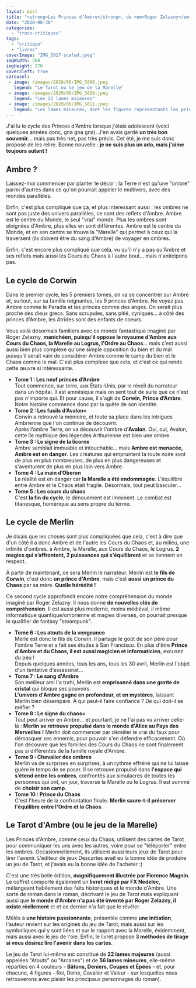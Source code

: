 ```yaml
---
layout: post
title: "<strong>Les Princes d’Ambre</strong>, de <em>Roger Zelazny</em>"
date: "2020-08-30"
categories: 
  - "trucs-critiques"
tags: 
  - "critique"
  - "livres"
coverImage: "IMG_5817-scaled.jpeg"
imgWidth: 360
imgHeight: 270
cover2left: true
carousel: 
 - image: /images/2020/08/IMG_5806.jpeg
   legend: "Le Tarot ou le jeu de la Marelle"
 - image: /images/2020/08/IMG_5809.jpeg
   legend: "Les 22 lames majeures"
 - image: /images/2020/08/IMG_5811.jpeg
   legend: "Les lames mineures, dont les figures représentants les princes"
---
```


J'ai lu le cycle des Princes d'Ambre lorsque j'étais adolescent (voici quelques années donc, gna gna gna). J'en avais gardé **un très bon souvenir**... mais pas très net, pas très précis. Cet été, je me suis donc proposé de les relire. Bonne nouvelle : **je ne suis plus un ado, mais j'aime toujours autant !**

## Ambre ?

Laissez-moi commencer par planter le décor : la Terre n'est qu'une "ombre" parmi d'autres dans ce qu'on pourrait appeler le multivers, avec des mondes parallèles.

Enfin, c'est plus compliqué que ça, et plus interessant aussi : les ombres ne sont pas juste des univers parallèles, ce sont des reflets d'Ambre. Ambre est le centre du Monde, le seul "vrai" monde. Plus les ombres sont eloignées d'Ambre, plus elles en sont différentes. Ambre est le centre du Monde, et en son centre se trouve la "Marelle" qui permet à ceux qui la traversent (ils doivent être du sang d'Ambre) de voyager en ombres.

Enfin, c'est encore plus compliqué que cela, vu qu'il n'y a pas qu'Ambre et ses reflets mais aussi les Cours du Chaos à l'autre bout... mais n'anticipons pas.

## Le cycle de Corwin

Dans le premier cycle, les 5 premiers tomes, on va se concentrer sur Ambre et, surtout, sur sa famille reignantes, les 9 princes d'Ambre. Ne voyez pas Ambre comme le Paradis et les princes comme des anges. On serait plus proche des dieux grecs. Sans scrupules, sans pitié, cyniques... à côté des princes d'Ambre, les Atrides sont des enfants de coeurs.

Vous voilà désormais familiers avec ce monde fantastique imaginé par Roger Zelazny, **manichéen, puisqu'il oppose le royaume d'Ambre aux Cours du Chaos, la Marelle au Logrus, l'Ordre au Chaos**... mais c'est aussi aussi bien plus complexe qu'une simple opposition du bien et du mal puisqu'il serait vain de considérer Ambre comme le camp du bien et le Chaos comme le mal. C'est plus complexe que cela, et c'est ce qui rends cette œuvre si intéressante.

- **Tome 1 : Les neuf princes d’Ambre**<br />Tout commence, sur terre, aux États-Unis, par le réveil du narrateur dans un hôpital. Il est amnésique mais on sent tout de suite que ce n'est pas n'importe qui. Et pour cause, il s'agit de <strong>Corwin, Prince d’Ambre</strong>. Notre histoire commence donc par la quête de son identité.
- **Tome 2 : Les fusils d’Avalon<**<br />Corwin a retrouvé la mémoire, et toute sa place dans les intrigues Ambrienne que l'on continue de découvrir.<br />Après l’ombre Terre, on va découvrir l'ombre d’<strong>Avalon</strong>. Oui, oui, Avalon, cette île mythique des légendes Arthurienne est bien une ombre.
- **Tome 3 : Le signe de la licorne**<br />Ambre semblait immuable et intouchable... mais <strong>Ambre est menacée, Ambre est en danger</strong>. Les créatures qui empruntent la route noire sont de plus en plus nombreuses, de plus en plus dangereuses et s'aventurent de plus en plus loin vers Ambre.
- **Tome 4 : La main d’Oberon**<br />La réalité est en danger car <strong>la Marelle a été endommagée</strong>. L'équilibre entre Ambre et le Chaos était fragile. Désormais, tout peut basculer...
- **Tome 5 : Les cours du chaos**<br />C'est <strong>la fin du cycle</strong>, le dénouement est imminent. Le combat est titanesque, homérique au sens propre du terme.

## Le cycle de Merlin

Je disais que les choses sont plus compliquées que cela, c'est à dire que d'un côté il a donc Ambre et de l'autre les Cours du Chaos et, au milieu, une infinité d'ombres. à Ambre, la Marelle, aux Cours du Chaos, le Logrus. **2 magies qui s’affrontent, 2 puissances qui s'équilibrent** et se tiennent en respect.

À partir de maintenant, ce sera Merlin le narrateur. Merlin est **le fils de Corwin**, c'est donc **un prince d'Ambre**, mais c'est **aussi un prince du Chaos** par sa mère. **Quelle hérédité !**

Ce second cycle approfondit encore notre compréhension du monde imaginé par Roger Zelazny. Il nous donne **de nouvelles clés de compréhension**. Il est aussi plus moderne, moins médiéval, il même informatique quantique/ombrienne et magies diverses, on pourrait presque le qualifier de fantasy "steampunk".

- **Tome 6 : Les atouts de la vengeance**<br />Merle est donc le fils de Corwin. Il partage le goût de son père pour l'ombre Terre et a fait ses études à San Francisco. En plus d'être <strong>Prince d'Ambre et du Chaos, il est aussi magicien et informaticien</strong>, excusez du peu&nbsp;!<br />Depuis quelques années, tous les ans, tous les 30&nbsp;avril, Merlin est l'objet d'un tentative d’assassinat...
- **Tome 7 : Le sang d'Ambre**<br />Son meilleur ami l'a trahi, Merlin est <strong>emprisonné dans une grotte de cristal</strong> qui bloque ses pouvoirs.<br /><strong>L'univers d'Ambre gagne en profondeur, et en mystères</strong>, laissant Merlin bien désemparé. À qui peut-il faire confiance&nbsp;? De qui doit-il se méfier&nbsp;?
- **Tome 8 : Le signe du chaos<**<br />Tout peut arriver en Ambre... et pourtant, je ne l'ai pas vu arriver celle-là&nbsp;: <strong>Merlin se retrouve propulsé dans le monde d'Alice au Pays des Merveilles&nbsp;!</strong>
Merlin doit commencer par démêler le vrai du faux pour démasquer ses ennemis, pour pouvoir s'en défendre efficacement. Où l'on découvre que les familles des Cours du Chaos ne sont finalement pas si différentes de la famille royale d'Ambre.
- **Tome 9 : Chevalier des ombres**<br />Merlin va de surprises en surprises, à un rythme effréné qui ne lui laisse guère le temps de se poser. Il se retrouve propulsé dans <strong>l'espace qui s’étend entre les ombres</strong>, confrontés aux simulacres de toutes les personnes qui ont, un jour, traversé la Marelle ou le Logrus. Il est sommé de <strong>choisir son camp</strong>.
- **Tome 10 : Prince du Chaos**<br />C'est l'heure de la confrontation finale. <strong>Merlin saure-t-il préserver l'équilibre entre l'Ordre et la Chaos</strong>.

## Le Tarot d'Ambre (ou le jeu de la Marelle)

Les Princes d'Ambre, comme ceux du Chaos, utilisent des cartes de Tarot pour communiquer les uns avec les autres, voire pour se "téléporter" entre les ombres. Occasionnellement, ils utilisent aussi leurs jeux de Tarot pour tirer l'avenir. L'éditeur de jeux Descartes avait eu la bonne idée de produire un jeu de Tarot, et j'avais eu la bonne idée de l'acheter :)

C'est une très belle édition, **magnifiquement illustrée par Florence Magnin**. Le coffret comporte également un **livret rédigé par FX Nedelec**, mélangeant habilement des faits historiques et le monde d'Ambre. Une sorte de roman dans le roman, décrivant le jeu de Tarot mais expliquant aussi que **le monde d'Ambre n'a pas été inventé par Roger Zelazny, il existe réellement** et et ce dernier n'a fait que le révéler.

Mêlés à **une histoire passionnante**, présentée comme **une initiation**, l'auteur revient sur les origines du jeu de Tarot, mais aussi sur les symboliques qui y sont liées et sur le rapport avec la Marelle, évidemment, mais aussi avec le jeu de l'oie. Enfin, le livret propose **3 méthodes de tirage si vous désirez lire l'avenir dans les cartes**.

Le jeu de Tarot lui-même est constitué de **22 lames majeures** (aussi appelées "Atouts" ou "Arcanes") et de **56 lames mineures**, elle-même réparties en 4 couleurs - **Bâtons, Deniers, Coupes et Épées** - et, pour chacune, 4 figures - Roi, Reine, Cavalier et Valeur - sur lesquelles nous retrouverons avec plaisir les principaux personnages du roman).


